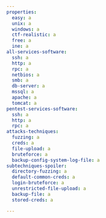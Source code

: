```yaml
---
properties:
  easy: a
  unix: a
  windows: a
  ctf-realistic: a
  free: a
  ine: a
all-services-software:
  ssh: a
  http: a
  rpc: a
  netbios: a
  smb: a
  db-server: a
  mssql: a
  apache: a
  tomcat: a
pentest-services-software:
  ssh: a
  http: a
  rpc: a
attacks-techniques:
  fuzzing: a
  creds: a
  file-upload: a
  bruteforce: a
  backup-config-system-log-file: a
subtechniques-spoiler:
  directory-fuzzing: a
  default-common-creds: a
  login-bruteforce: a
  unrestricted-file-upload: a
  backup-file: a
  stored-creds: a

---
```

